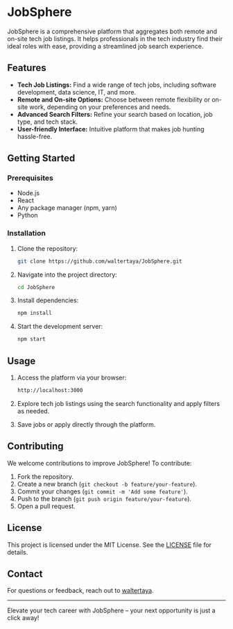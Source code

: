 # JobSphere

JobSphere is a comprehensive platform that aggregates both remote and on-site tech job listings. It helps professionals in the tech industry find their ideal roles with ease, providing a streamlined job search experience.

## Features
- **Tech Job Listings:** Find a wide range of tech jobs, including software development, data science, IT, and more.
- **Remote and On-site Options:** Choose between remote flexibility or on-site work, depending on your preferences and needs.
- **Advanced Search Filters:** Refine your search based on location, job type, and tech stack.
- **User-friendly Interface:** Intuitive platform that makes job hunting hassle-free.

## Getting Started

### Prerequisites
- Node.js
- React
- Any package manager (npm, yarn)
- Python

### Installation

1. Clone the repository:
    ```bash
    git clone https://github.com/waltertaya/JobSphere.git
    ```

2. Navigate into the project directory:
    ```bash
    cd JobSphere
    ```

3. Install dependencies:
    ```bash
    npm install
    ```

4. Start the development server:
    ```bash
    npm start
    ```

## Usage

1. Access the platform via your browser:
    ```bash
    http://localhost:3000
    ```

2. Explore tech job listings using the search functionality and apply filters as needed.

3. Save jobs or apply directly through the platform.

## Contributing

We welcome contributions to improve JobSphere! To contribute:

1. Fork the repository.
2. Create a new branch (`git checkout -b feature/your-feature`).
3. Commit your changes (`git commit -m 'Add some feature'`).
4. Push to the branch (`git push origin feature/your-feature`).
5. Open a pull request.

## License

This project is licensed under the MIT License. See the [LICENSE](LICENSE) file for details.

## Contact

For questions or feedback, reach out to [waltertaya](mailto:waltertaya22@gmail.com).

---

Elevate your tech career with JobSphere – your next opportunity is just a click away!
